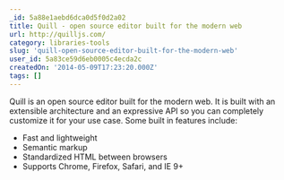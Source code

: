 ```yaml
---
_id: 5a88e1aebd6dca0d5f0d2a02
title: Quill - open source editor built for the modern web
url: http://quilljs.com/
category: libraries-tools
slug: 'quill-open-source-editor-built-for-the-modern-web'
user_id: 5a83ce59d6eb0005c4ecda2c
createdOn: '2014-05-09T17:23:20.000Z'
tags: []
---
```


Quill is an open source editor built for the modern web. It is built with an extensible architecture and an expressive API so you can completely customize it for your use case. Some built in features include:

- Fast and lightweight
- Semantic markup
- Standardized HTML between browsers
- Supports Chrome, Firefox, Safari, and IE 9+

